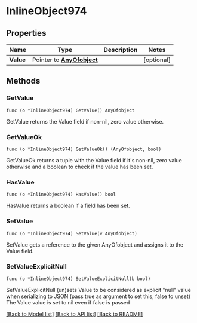 # InlineObject974

## Properties

Name | Type | Description | Notes
------------ | ------------- | ------------- | -------------
**Value** | Pointer to [**AnyOfobject**](anyOf&lt;object&gt;.md) |  | [optional] 

## Methods

### GetValue

`func (o *InlineObject974) GetValue() AnyOfobject`

GetValue returns the Value field if non-nil, zero value otherwise.

### GetValueOk

`func (o *InlineObject974) GetValueOk() (AnyOfobject, bool)`

GetValueOk returns a tuple with the Value field if it's non-nil, zero value otherwise
and a boolean to check if the value has been set.

### HasValue

`func (o *InlineObject974) HasValue() bool`

HasValue returns a boolean if a field has been set.

### SetValue

`func (o *InlineObject974) SetValue(v AnyOfobject)`

SetValue gets a reference to the given AnyOfobject and assigns it to the Value field.

### SetValueExplicitNull

`func (o *InlineObject974) SetValueExplicitNull(b bool)`

SetValueExplicitNull (un)sets Value to be considered as explicit "null" value
when serializing to JSON (pass true as argument to set this, false to unset)
The Value value is set to nil even if false is passed

[[Back to Model list]](../README.md#documentation-for-models) [[Back to API list]](../README.md#documentation-for-api-endpoints) [[Back to README]](../README.md)


